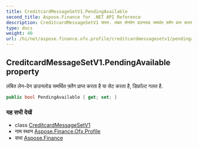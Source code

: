 ```yaml
---
title: CreditcardMessageSetV1.PendingAvailable
second_title: Aspose.Finance for .NET API Reference
description: CreditcardMessageSetV1 संपत्त. लंबत लेनदेन डउनलड समर्थत फ़्लैग प्रप्त करत है य सेट करत है डफ़ल्ट गलत है.
type: docs
weight: 40
url: /hi/net/aspose.finance.ofx.profile/creditcardmessagesetv1/pendingavailable/
---
```

## CreditcardMessageSetV1.PendingAvailable property

लंबित लेन-देन डाउनलोड समर्थित फ़्लैग प्राप्त करता है या सेट करता है, डिफ़ॉल्ट गलत है.

```csharp
public bool PendingAvailable { get; set; }
```

### यह सभी देखें

* class [CreditcardMessageSetV1](../)
* नाम स्थान [Aspose.Finance.Ofx.Profile](../../creditcardmessagesetv1/)
* सभा [Aspose.Finance](../../../)


